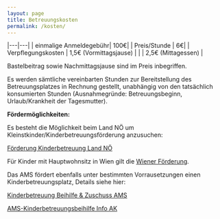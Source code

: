 ```yaml
---
layout: page
title: Betreuungskosten
permalink: /kosten/
---
```


|---|---|
| einmalige Anmeldegebühr| 100€|
| Preis/Stunde |  6€|
| Verpflegungskosten | 1,5€ (Vormittagsjause) |
|  | 2,5€ (Mittagessen) |



Bastelbeitrag sowie Nachmittagsjause sind im Preis inbegriffen.

Es werden sämtliche vereinbarten Stunden zur Bereitstellung des Betreuungsplatzes in Rechnung gestellt, unabhängig von den tatsächlich konsumierten Stunden (Ausnahmegründe: Betreuungsbeginn, Urlaub/Krankheit der Tagesmutter).

**Fördermöglichkeiten:**

Es besteht die Möglichkeit beim Land NÖ um Kleinstkinder/Kinderbetreuungsförderung anzusuchen:

[Förderung Kinderbetreuung Land NÖ](https://www.noe.gv.at/noe/Kinderbetreuung/Foerd_Eltern_Tagesmuettervaeter.html)



Für Kinder mit Hauptwohnsitz in Wien gilt die [Wiener Förderung](https://www.wien.gv.at/amtshelfer/kultur/bildung/bildungseinrichtungen/foerderung/ausserhalb-wiens.html).

Das AMS fördert ebenfalls unter bestimmten Vorrausetzungen einen Kinderbetreuungsplatz, Details siehe hier:







[Kinderbetreuung Beihilfe & Zuschuss AMS](https://www.ams.at/arbeitsuchende/karenz-und-wiedereinstieg/so-unterstuetzen-wir-ihren-wiedereinstieg/kinderbetreuungs-beihilfe-)

[AMS-Kinderbetreuungsbeihilfe Info AK](https://www.arbeiterkammer.at/beratung/berufundfamilie/BeihilfenundFoerderung/AMS-Kinderbetreuungsbeihilfe.html)